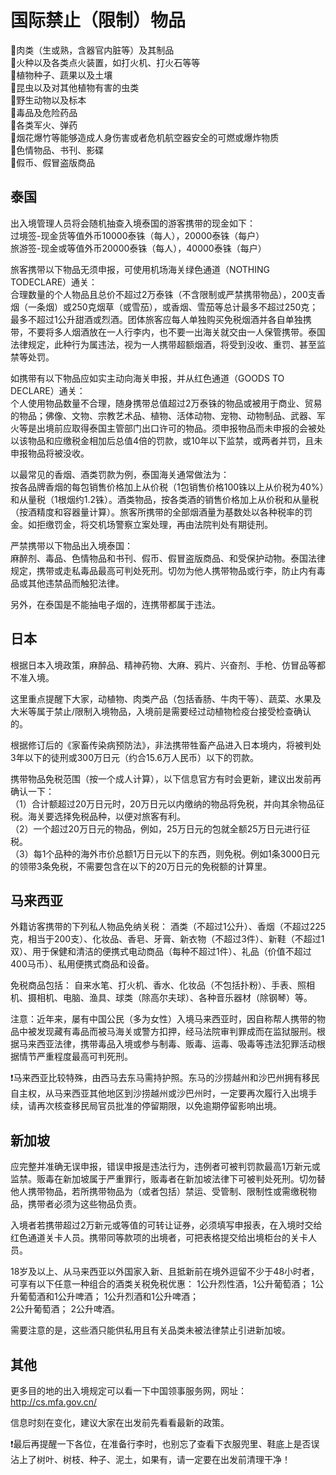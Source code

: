 # 国际禁止（限制）物品
🔸肉类（生或熟，含器官内脏等）及其制品  
🔸火种以及各类点火装置，如打火机、打火石等等  
🔸植物种子、蔬果以及土壤  
🔸昆虫以及对其他植物有害的虫类  
🔸野生动物以及标本  
🔸毒品及危险药品  
🔸各类军火、弹药  
🔸烟花爆竹等能够造成人身伤害或者危机航空器安全的可燃或爆炸物质  
🔸色情物品、书刊、影碟  
🔸假币、假冒盗版商品    
  
## 泰国

出入境管理人员将会随机抽查入境泰国的游客携带的现金如下：  
过境签-现金货等值外币10000泰铢（每人），20000泰铢（每户）  
旅游签-现金或等值外币20000泰铢（每人），40000泰铢（每户）  

旅客携带以下物品无须申报，可使用机场海关绿色通道（NOTHING TODECLARE）通关：  
合理数量的个人物品且总价不超过2万泰铢（不含限制或严禁携带物品），200支香烟（一条烟）或250克烟草（或雪茄），或香烟、雪茄等总计最多不超过250克；最多不超过1公升甜酒或烈酒。团体旅客应每人单独购买免税烟酒并各自单独携带，不要将多人烟酒放在一人行李内，也不要一出海关就交由一人保管携带。泰国法律规定，此种行为属违法，视为一人携带超额烟酒，将受到没收、重罚、甚至监禁等处罚。 

如携带有以下物品应如实主动向海关申报，并从红色通道（GOODS TO DECLARE）通关：  
个人使用物品数量不合理，随身携带总值超过2万泰铢的物品或被用于商业、贸易的物品；佛像、文物、宗教艺术品、植物、活体动物、宠物、动物制品、武器、军火等是出境前应取得泰国主管部门出口许可的物品。须申报物品而未申报的会被处以该物品和应缴税金相加后总值4倍的罚款，或10年以下监禁，或两者并罚，且未申报物品将被没收。 

以最常见的香烟、酒类罚款为例，泰国海关通常做法为：  
按各品牌香烟的每包销售价格加上从价税（1包销售价格100铢以上从价税为40%）和从量税（1根烟约1.2铢）。酒类物品，按各类酒的销售价格加上从价税和从量税（按酒精度和容器量计算）。旅客所携带的全部烟酒量为基数处以各种税率的罚金。如拒缴罚金，将交机场警察立案处理，再由法院判处有期徒刑。 

严禁携带以下物品出入境泰国：  
麻醉剂、毒品、色情物品和书刊、假币、假冒盗版商品、和受保护动物。泰国法律规定，携带或走私毒品最高可判处死刑。切勿为他人携带物品或行李，防止内有毒品或其他违禁品而触犯法律。  

另外，在泰国是不能抽电子烟的，连携带都属于违法。    
  
## 日本  

根据日本入境政策，麻醉品、精神药物、大麻、鸦片、兴奋剂、手枪、仿冒品等都不准入境。 

这里重点提醒下大家，动植物、肉类产品（包括香肠、牛肉干等）、蔬菜、水果及大米等属于禁止/限制入境物品，入境前是需要经过动植物检疫台接受检查确认的。   
  
根据修订后的《家畜传染病预防法》，非法携带牲畜产品进入日本境内，将被判处3年以下的徒刑或300万日元（约合15.6万人民币）以下的罚款。    
  
携带物品免税范围（按一个成人计算），以下信息官方有时会更新，建议出发前再确认一下：  
（1）合计额超过20万日元时，20万日元以内缴纳的物品将免税，并向其余物品征税。海关要选择免税品种，以便对旅客有利。  
（2）一个超过20万日元的物品，例如，25万日元的包就全额25万日元进行征税。  
（3）每1个品种的海外市价总额1万日元以下的东西，则免税。例如1条3000日元的领带3条免税，不需要包含在以下的20万日元的免税额的计算里。    
  
## 马来西亚

外籍访客携带的下列私人物品免纳关税：
酒类（不超过1公升）、香烟（不超过225克，相当于200支）、化妆品、香皂、牙膏、新衣物（不超过3件）、新鞋（不超过1双）、用于保健和清洁的便携式电动商品（每种不超过1件）、礼品（价值不超过400马币）、私用便携式商品和设备。 

免税商品包括： 
自来水笔、打火机、香水、化妆品（不包括扑粉）、手表、照相机、摄相机、电脑、渔具、球类（除高尔夫球）、各种音乐器材（除钢琴）等。 

注意：近年来，屡有中国公民（多为女性）入境马来西亚时，因自称帮人携带的物品中被发现藏有毒品而被马海关或警方扣押，经马法院审判罪成而在监狱服刑。根据马来西亚法律，携带毒品入境或参与制毒、贩毒、运毒、吸毒等违法犯罪活动根据情节严重程度最高可判死刑。   
  
❗马来西亚比较特殊，由西马去东马需持护照。东马的沙捞越州和沙巴州拥有移民自主权，从马来西亚其他地区到沙捞越州或沙巴州时，一定要再次履行入出境手续，请再次核查移民局官员批准的停留期限，以免逾期停留影响出境。   
  
## 新加坡

应完整并准确无误申报，错误申报是违法行为，违例者可被判罚款最高1万新元或监禁。贩毒在新加坡属于严重罪行，贩毒者在新加坡法律下可被判处死刑。切勿替他人携带物品，若所携带物品为（或者包括）禁运、受管制、限制性或需缴税物品，携带者必须为这些物品负责。

入境者若携带超过2万新元或等值的可转让证券，必须填写申报表，在入境时交给红色通道关卡人员。携带同等款项的出境者，可把表格提交给出境柜台的关卡人员。

18岁及以上、从马来西亚以外国家入新、且抵新前在境外逗留不少于48小时者，可享有以下任意一种组合的酒类关税免税优惠：
1公升烈性酒，1公升葡萄酒；
1公升葡萄酒和1公升啤酒； 
1公升烈酒和1公升啤酒；  
2公升葡萄酒； 
2公升啤酒。 

需要注意的是，这些酒只能供私用且有关品类未被法律禁止引进新加坡。

## 其他  
更多目的地的出入境规定可以看一下中国领事服务网，网址：
http://cs.mfa.gov.cn/

信息时刻在变化，建议大家在出发前先看看最新的政策。

❗最后再提醒一下各位，在准备行李时，也别忘了查看下衣服兜里、鞋底上是否误沾上了树叶、树枝、种子、泥土，如果有，请一定要在出发前清理干净！